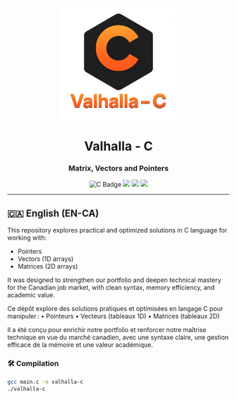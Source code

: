 <p align="center">
  <img src="C Logo.png" alt="Valhalla - C Logo" width="260"/>
</p>

<h1 align="center">Valhalla - C</h1>
<h3 align="center">Matrix, Vectors and Pointers</h3>

<p align="center">
  <img src="https://img.shields.io/badge/Language-C-blue?style=flat-square&logo=c" alt="C Badge"/>
  <img src="https://img.shields.io/badge/Status-Active-brightgreen?style=flat-square"/>
  <img src="https://img.shields.io/badge/License-MIT-blueviolet?style=flat-square"/>
  <img src="https://img.shields.io/badge/Author-MSP 2025-orange?style=flat-square"/>
</p>

---

## 🇨🇦 English (EN-CA)

This repository explores practical and optimized solutions in C language for working with:

- Pointers  
- Vectors (1D arrays)  
- Matrices (2D arrays)

It was designed to strengthen our portfolio and deepen technical mastery for the Canadian job market, with clean syntax, memory efficiency, and academic value.

Ce dépôt explore des solutions pratiques et optimisées en langage C pour manipuler :
	•	Pointeurs
	•	Vecteurs (tableaux 1D)
	•	Matrices (tableaux 2D)

Il a été conçu pour enrichir notre portfolio et renforcer notre maîtrise technique en vue du marché canadien, avec une syntaxe claire, une gestion efficace de la mémoire et une valeur académique.

### 🛠️ Compilation

```bash
gcc main.c -o valhalla-c
./valhalla-c
